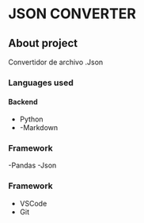 # JSON CONVERTER

## **About project**

Convertidor de archivo .Json

### **Languages used**
#### **Backend**

- Python
- -Markdown

### **Framework** 

-Pandas
-Json

### **Framework** 

- VSCode
- Git
